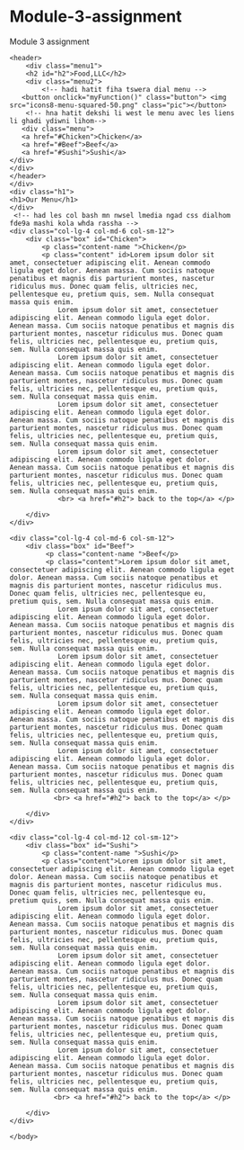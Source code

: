# Module-3-assignment
Module 3 assignment
<!DOCTYPE html>
<html>
    <head>
        <meta charset="utf-8"> <!-- biblio pour les caracters speciaux bhal virgule accent ...-->
        <meta http-equiv="X-UA-compatible" content="IE=edge">
        <meta name="viewport" content="width=device-width, user-scalable=no">
       <link rel="stylesheet" href="style.css"> <!-- liason avec le page css-->
       <link rel="stylesheet" href="css/bootstrap.min.css"> <!-- liason avec le bootstrap-->
       <title> module3</title>
       <style>
        * {
    box-sizing: border-box;
  }

  body{
      margin: 0;
      padding: 0;
    font-family: "Comic Sans MS", cursive, sans-serif;
  }
  
  header{
    background-color: grey;
    width: 100%;
    padding: 20px;
    align-items: center;
  }

  .button{ /* hna 9adit chkel dial css kifma bghet ana */
    padding: 16px;
    background-color: transparent;
    border: none;
    cursor: pointer; /* bach souris twli yed  */
   } 

   .menu1{
    display:flex;
    padding:20px; /*zdtha */
   }

   .menu{
     display:none; /* bach may banuch les choix unless 7teti la sourie fu9ha */
     position:absolute;
     background-color: aliceblue;
     min-width:100px;
   } 

   .menu2{   /*bach chicken w beef w sushi ijiw l t7t */
    margin-bottom: 50px; /* bach tale3 taswira dial menu lfo9*/
     margin-left: auto; /* ijiw f jenb */
     position: relative;
     display: inline-block; /* chi te7t chi */
   }

   

   .menu2 a {  /* kifach tay banu links ta3ek */
    color:darkred;
    padding: 12px 16px;
    text-decoration:underline; /*kat gad line decoration dial text li baghin */
    display:block; /* llinks te7t ba3diyatkum bach yban m encadri b block */
    text-align: center;
   }

   .menu2 a:hover{   /* ghir la couleur li bghiti t afficha meni t7et la sourie */
    background: rgb(53, 53, 53);
  }

  .menu2:hover .menu {   /* hover bach ila 7teti la sourie iban w menu bach iban dakchi ta3u */
    display:block; /* bach i banu menu t7et la sourie ta3k ibanu lik les choix ta7t ba3dyathom  */
  }
  
  h1 {
    margin-bottom: 15px;
    text-align: center;
    font-size: 50px;
  
  }

  .box{
    width: 100%;
    overflow: none;
  }
  
  .content-name{
    text-align: center;
    border: 4px solid black;
    width: 100px;
    height: 40px;
    padding: 5px;
    float: right;
    margin-right: 36px;
    margin-top: 0px;
    font-weight: bold;
    position: relative;
  }
   
  .content{
    background-color: grey;
    border: 5px solid black;
    width: 90%;
    height: auto;
    margin: 2.5%;
    color: black;
    padding: 10px; 
  } 
  
  /**** DESKTOP ****/
  @media (min-width: 992px) {
    .col-lg-4 {
        float: left;
      width: 33.33%;
    }
    .menu2{
      display:none;
    }

  }
  /**** TABLETTE ****/
  @media (min-width: 768px) and (max-width: 991px) {
    .col-md-6,.col-md-12 {
      float: left;
    }
    .col-md-6 {
      width: 50%;
    }
    .col-md-12 {
      margin-left: -10px;
      width: 100%;
    }
    .name3{
      margin-right: 65px;
      width: 100px;
    }
    .menu2{
      display:none;
    }
  }
  /**** MOBILE *****/
  @media (min-width: 0px) and (max-width: 767px) {
    .col-sm-12 {
        float: left;
      width: 100%;
    }
    .content-name{
      margin-right: 30px;
    }
    .menu2{
      display: block;
    }
  }
       </style>
    </head>
    <body>

    <header>
        <div class="menu1">
        <h2 id="h2">Food,LLC</h2>  
        <div class="menu2"> 
            <!-- hadi hatit fiha tswera dial menu -->
       <button onclick="myFunction()" class="button"> <img src="icons8-menu-squared-50.png" class="pic"></button> 
        <!-- hna hatit dekshi li west le menu avec les liens li ghadi ydiwni lihom-->
       <div class="menu"> 
       <a href="#Chicken">Chicken</a>
       <a href="#Beef">Beef</a>
       <a href="#Sushi">Sushi</a>
    </div>
    </div>
    </header>
    </div>
    <div class="h1">
    <h1>Our Menu</h1>
    </div>
     <!-- had les col bash mn nwsel lmedia ngad css dialhom fde9a mashi kola whda rassha -->
    <div class="col-lg-4 col-md-6 col-sm-12">
        <div class="box" id="Chicken">
            <p class="content-name ">Chicken</p>
            <p class="content" id>Lorem ipsum dolor sit amet, consectetuer adipiscing elit. Aenean commodo ligula eget dolor. Aenean massa. Cum sociis natoque penatibus et magnis dis parturient montes, nascetur ridiculus mus. Donec quam felis, ultricies nec, pellentesque eu, pretium quis, sem. Nulla consequat massa quis enim.
                Lorem ipsum dolor sit amet, consectetuer adipiscing elit. Aenean commodo ligula eget dolor. Aenean massa. Cum sociis natoque penatibus et magnis dis parturient montes, nascetur ridiculus mus. Donec quam felis, ultricies nec, pellentesque eu, pretium quis, sem. Nulla consequat massa quis enim.
                Lorem ipsum dolor sit amet, consectetuer adipiscing elit. Aenean commodo ligula eget dolor. Aenean massa. Cum sociis natoque penatibus et magnis dis parturient montes, nascetur ridiculus mus. Donec quam felis, ultricies nec, pellentesque eu, pretium quis, sem. Nulla consequat massa quis enim.
                Lorem ipsum dolor sit amet, consectetuer adipiscing elit. Aenean commodo ligula eget dolor. Aenean massa. Cum sociis natoque penatibus et magnis dis parturient montes, nascetur ridiculus mus. Donec quam felis, ultricies nec, pellentesque eu, pretium quis, sem. Nulla consequat massa quis enim.
                Lorem ipsum dolor sit amet, consectetuer adipiscing elit. Aenean commodo ligula eget dolor. Aenean massa. Cum sociis natoque penatibus et magnis dis parturient montes, nascetur ridiculus mus. Donec quam felis, ultricies nec, pellentesque eu, pretium quis, sem. Nulla consequat massa quis enim.
                <br> <a href="#h2"> back to the top</a> </p>
               
        </div>
    </div>
  
    <div class="col-lg-4 col-md-6 col-sm-12">
        <div class="box" id="Beef">
             <p class="content-name ">Beef</p>
             <p class="content">Lorem ipsum dolor sit amet, consectetuer adipiscing elit. Aenean commodo ligula eget dolor. Aenean massa. Cum sociis natoque penatibus et magnis dis parturient montes, nascetur ridiculus mus. Donec quam felis, ultricies nec, pellentesque eu, pretium quis, sem. Nulla consequat massa quis enim.
                Lorem ipsum dolor sit amet, consectetuer adipiscing elit. Aenean commodo ligula eget dolor. Aenean massa. Cum sociis natoque penatibus et magnis dis parturient montes, nascetur ridiculus mus. Donec quam felis, ultricies nec, pellentesque eu, pretium quis, sem. Nulla consequat massa quis enim.
                Lorem ipsum dolor sit amet, consectetuer adipiscing elit. Aenean commodo ligula eget dolor. Aenean massa. Cum sociis natoque penatibus et magnis dis parturient montes, nascetur ridiculus mus. Donec quam felis, ultricies nec, pellentesque eu, pretium quis, sem. Nulla consequat massa quis enim.
                Lorem ipsum dolor sit amet, consectetuer adipiscing elit. Aenean commodo ligula eget dolor. Aenean massa. Cum sociis natoque penatibus et magnis dis parturient montes, nascetur ridiculus mus. Donec quam felis, ultricies nec, pellentesque eu, pretium quis, sem. Nulla consequat massa quis enim.
                Lorem ipsum dolor sit amet, consectetuer adipiscing elit. Aenean commodo ligula eget dolor. Aenean massa. Cum sociis natoque penatibus et magnis dis parturient montes, nascetur ridiculus mus. Donec quam felis, ultricies nec, pellentesque eu, pretium quis, sem. Nulla consequat massa quis enim.
               <br> <a href="#h2"> back to the top</a> </p>
                
        </div>
    </div>
  
    <div class="col-lg-4 col-md-12 col-sm-12">
        <div class="box" id="Sushi">
            <p class="content-name ">Sushi</p>
            <p class="content">Lorem ipsum dolor sit amet, consectetuer adipiscing elit. Aenean commodo ligula eget dolor. Aenean massa. Cum sociis natoque penatibus et magnis dis parturient montes, nascetur ridiculus mus. Donec quam felis, ultricies nec, pellentesque eu, pretium quis, sem. Nulla consequat massa quis enim.
                Lorem ipsum dolor sit amet, consectetuer adipiscing elit. Aenean commodo ligula eget dolor. Aenean massa. Cum sociis natoque penatibus et magnis dis parturient montes, nascetur ridiculus mus. Donec quam felis, ultricies nec, pellentesque eu, pretium quis, sem. Nulla consequat massa quis enim.
                Lorem ipsum dolor sit amet, consectetuer adipiscing elit. Aenean commodo ligula eget dolor. Aenean massa. Cum sociis natoque penatibus et magnis dis parturient montes, nascetur ridiculus mus. Donec quam felis, ultricies nec, pellentesque eu, pretium quis, sem. Nulla consequat massa quis enim.
                Lorem ipsum dolor sit amet, consectetuer adipiscing elit. Aenean commodo ligula eget dolor. Aenean massa. Cum sociis natoque penatibus et magnis dis parturient montes, nascetur ridiculus mus. Donec quam felis, ultricies nec, pellentesque eu, pretium quis, sem. Nulla consequat massa quis enim.
                Lorem ipsum dolor sit amet, consectetuer adipiscing elit. Aenean commodo ligula eget dolor. Aenean massa. Cum sociis natoque penatibus et magnis dis parturient montes, nascetur ridiculus mus. Donec quam felis, ultricies nec, pellentesque eu, pretium quis, sem. Nulla consequat massa quis enim.
               <br> <a href="#h2"> back to the top</a> </p>
                
        </div>	
    </div>
  
    </body>
</html>
